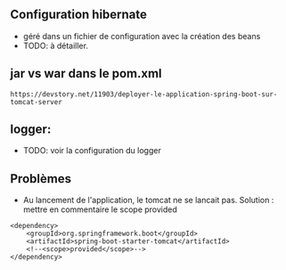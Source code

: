 ## Configuration hibernate
* géré dans un fichier de configuration avec la création des beans
* TODO: à détailler.

## jar vs war dans le pom.xml
```
https://devstory.net/11903/deployer-le-application-spring-boot-sur-tomcat-server
```

## logger:
* TODO: voir la configuration du logger

## Problèmes

* Au lancement de l'application, le tomcat ne se lancait pas.
  Solution : mettre en commentaire le scope provided
```
<dependency>
    <groupId>org.springframework.boot</groupId>
    <artifactId>spring-boot-starter-tomcat</artifactId>
    <!--<scope>provided</scope>-->
</dependency>
````